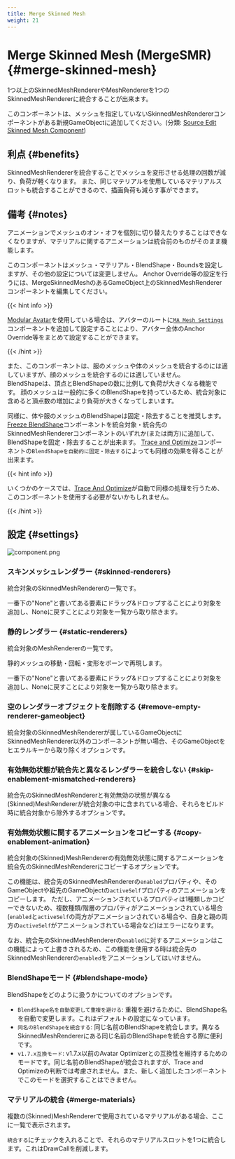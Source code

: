 ```yaml
---
title: Merge Skinned Mesh
weight: 21
---
```


# Merge Skinned Mesh (MergeSMR) {#merge-skinned-mesh}

1つ以上のSkinnedMeshRendererやMeshRendererを1つのSkinnedMeshRendererに統合することが出来ます。

このコンポーネントは、メッシュを指定していないSkinnedMeshRendererコンポーネントがある新規GameObjectに追加してください。(分類: [Source Edit Skinned Mesh Component](../../component-kind/edit-skinned-mesh-components#source-component))

## 利点 {#benefits}

SkinnedMeshRendererを統合することでメッシュを変形させる処理の回数が減り、負荷が軽くなります。
また、同じマテリアルを使用しているマテリアルスロットも統合することができるので、描画負荷も減らす事ができます。

## 備考 {#notes}

アニメーションでメッシュのオン・オフを個別に切り替えたりすることはできなくなりますが、マテリアルに関するアニメーションは統合前のものがそのまま機能します。

このコンポーネントはメッシュ・マテリアル・BlendShape・Boundsを設定しますが、その他の設定については変更しません。
Anchor Override等の設定を行うには、MergeSkinnedMeshのあるGameObject上のSkinnedMeshRendererコンポーネントを編集してください。

{{< hint info >}}

[Modular Avatar]を使用している場合は、アバターのルートに[`MA Mesh Settings`]コンポーネントを追加して設定することにより、アバター全体のAnchor Override等をまとめて設定することができます。

{{< /hint >}}

また、このコンポーネントは、服のメッシュや体のメッシュを統合するのには適していますが、顔のメッシュを統合するのには適していません。\
BlendShapeは、頂点とBlendShapeの数に比例して負荷が大きくなる機能です。
顔のメッシュは一般的に多くのBlendShapeを持っているため、統合対象に含めると頂点数の増加により負荷が大きくなってしまいます。

同様に、体や服のメッシュのBlendShapeは固定・除去することを推奨します。
[Freeze BlendShape](../freeze-blendshape)コンポーネントを統合対象・統合先のSkinnedMeshRendererコンポーネントのいずれか(または両方)に追加して、BlendShapeを固定・除去することが出来ます。
[Trace and Optimize](../trace-and-optimize)コンポーネントの`BlendShapeを自動的に固定・除去する`によっても同様の効果を得ることが出来ます。

{{< hint info >}}

いくつかのケースでは、[Trace And Optimize](../trace-and-optimize)が自動で同様の処理を行うため、このコンポーネントを使用する必要がないかもしれません。

{{< /hint >}}

## 設定 {#settings}

![component.png](component.png)

### スキンメッシュレンダラー {#skinned-renderers}

統合対象のSkinnedMeshRendererの一覧です。

一番下の"None"と書いてある要素にドラッグ&ドロップすることにより対象を追加し、Noneに戻すことにより対象を一覧から取り除きます。

### 静的レンダラー {#static-renderers}

統合対象のMeshRendererの一覧です。

静的メッシュの移動・回転・変形をボーンで再現します。

一番下の"None"と書いてある要素にドラッグ&ドロップすることにより対象を追加し、Noneに戻すことにより対象を一覧から取り除きます。

### 空のレンダラーオブジェクトを削除する {#remove-empty-renderer-gameobject}

統合対象のSkinnedMeshRendererが属しているGameObjectにSkinnedMeshRenderer以外のコンポーネントが無い場合、そのGameObjectをヒエラルキーから取り除くオプションです。

### 有効無効状態が統合先と異なるレンダラーを統合しない {#skip-enablement-mismatched-renderers}

統合先のSkinnedMeshRendererと有効無効の状態が異なる(Skinned)MeshRendererが統合対象の中に含まれている場合、それらをビルド時に統合対象から除外するオプションです。

### 有効無効状態に関するアニメーションをコピーする {#copy-enablement-animation}

統合対象の(Skinned)MeshRendererの有効無効状態に関するアニメーションを統合先のSkinnedMeshRendererにコピーするオプションです。

この機能は、統合先のSkinnedMeshRendererの`enabled`プロパティや、そのGameObjectや祖先のGameObjectの`activeSelf`プロパティのアニメーションをコピーします。
ただし、アニメーションされているプロパティは1種類しかコピーできないため、複数種類/階層のプロパティがアニメーションされている場合(`enabled`と`activeSelf`の両方がアニメーションされている場合や、自身と親の両方の`activeSelf`がアニメーションされている場合など)はエラーになります。

なお、統合先のSkinnedMeshRendererの`enabled`に対するアニメーションはこの機能によって上書きされるため、この機能を使用する時は統合先のSkinnedMeshRendererの`enabled`をアニメーションしてはいけません。

### BlendShapeモード {#blendshape-mode}

BlendShapeをどのように扱うかについてのオプションです。

- `BlendShape名を自動変更して重複を避ける`: 重複を避けるために、BlendShape名を自動で変更します。これはデフォルトの設定になっています。
- `同名のBlendShapeを統合する`: 同じ名前のBlendShapeを統合します。異なるSkinnedMeshRendererにある同じ名前のBlendShapeを統合する際に便利です。
- `v1.7.x互換モード`: v1.7.x以前のAvatar Optimizerとの互換性を維持するためのモードです。同じ名前のBlendShapeが統合されますが、Trace and Optimizeの判断では考慮されません。また、新しく追加したコンポーネントでこのモードを選択することはできません。

### マテリアルの統合 {#merge-materials}

複数の(Skinned)MeshRendererで使用されているマテリアルがある場合、ここに一覧で表示されます。

`統合する`にチェックを入れることで、それらのマテリアルスロットを1つに統合します。これはDrawCallを削減します。

[Modular Avatar]: https://modular-avatar.nadena.dev/ja
[`MA Mesh Settings`]: https://modular-avatar.nadena.dev/ja/docs/reference/mesh-settings
